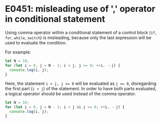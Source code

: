 # E0451: misleading use of ',' operator in conditional statement

Using comma operator within a conditional statement of a control block (`if`, `for`, `while`, `switch`) is misleading, because only the last expression will be used to evaluate the condition.

For example:

```javascript
let N = 10;
for (let i = 0, j = N - 1; i < j, j >= 0; ++i, --j) {
  console.log(i, j);
}
```

Here, the statement `i < j, j >= 0` will be evaluated as `j >= 0`, disregarding
the first part (`i < j`) of the statement. In order to have both parts evaluated,
a logical operator should be used instead of the comma operator.

```javascript
let N = 10;
for (let i = 0, j = N - 1; i < j && j >= 0; ++i, --j) {
  console.log(i, j);
}
```

